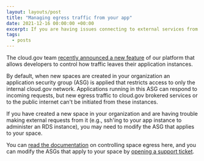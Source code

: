 ```yaml
---
layout: layouts/post
title: "Managing egress traffic from your app"
date: 2021-12-16 00:00:00 +00:00
excerpt: If you are having issues connecting to external services from your app, use these tips to troubleshoot
tags:
  - posts
---
```


The cloud.gov team [recently announced a new feature](/_posts/2021-11-16-controlled-space-egress) of our platform that allows developers to control how traffic leaves their application instances.

By default, when new spaces are created in your organization an application security group (ASG) is applied that restricts access to only the internal cloud.gov network. Applications running in this ASG can respond to incoming requests, but new egress traffic to cloud.gov brokered services or to the public internet can't be initiated from these instances.

If you have created a new space in your organization and are having trouble making external requests from it (e.g., ssh'ing to your app instance to administer an RDS instance), you may need to modify the ASG that applies to your space.

You can [read the documentation](/docs/management/space-egress) on controlling space egress here, and you can modify the ASGs that apply to your space by [opening a support ticket](mailto:support@cloud.gov).
